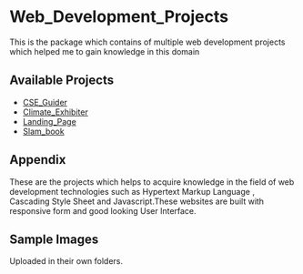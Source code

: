 # Web_Development_Projects
This is the package which contains of multiple web development projects which helped me to gain knowledge in this domain


## Available Projects
 - [CSE_Guider](https://github.com/Thilagavijayan/Web_Development_Projects/tree/main/CSE_guider)
 - [Climate_Exhibiter](https://github.com/Thilagavijayan/Web_Development_Projects/tree/main/Climate_exhibiter)
 - [Landing_Page](https://github.com/Thilagavijayan/Web_Development_Projects/tree/main/Landing_page)
 - [Slam_book](https://github.com/Thilagavijayan/Web_Development_Projects/tree/main/Slam_book)

## Appendix

These are the projects which helps to acquire knowledge in the field of web development technologies such as Hypertext Markup Language , Cascading Style Sheet and Javascript.These websites are built with responsive form and good looking User Interface.  


## Sample Images

Uploaded in their own folders.


